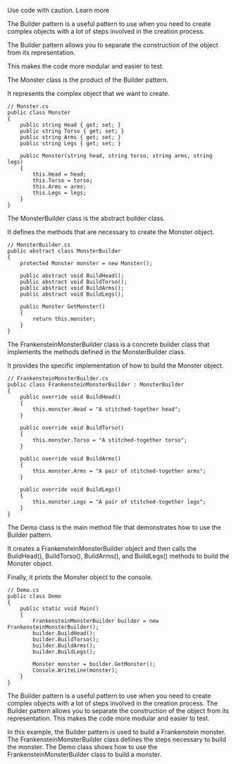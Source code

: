 
Use code with caution. Learn more

The Builder pattern is a useful pattern to use when you need to create complex objects with a lot of steps involved in the creation process. 

The Builder pattern allows you to separate the construction of the object from its representation. 

This makes the code more modular and easier to test.

The Monster class is the product of the Builder pattern. 

It represents the complex object that we want to create. 



```
// Monster.cs
public class Monster
{
    public string Head { get; set; }
    public string Torso { get; set; }
    public string Arms { get; set; }
    public string Legs { get; set; }

    public Monster(string head, string torso, string arms, string legs)
    {
        this.Head = head;
        this.Torso = torso;
        this.Arms = arms;
        this.Legs = legs;
    }
}
```
The MonsterBuilder class is the abstract builder class. 

It defines the methods that are necessary to create the Monster object. 


```
// MonsterBuilder.cs
public abstract class MonsterBuilder
{
    protected Monster monster = new Monster();

    public abstract void BuildHead();
    public abstract void BuildTorso();
    public abstract void BuildArms();
    public abstract void BuildLegs();

    public Monster GetMonster()
    {
        return this.monster;
    }
}
```

The FrankensteinMonsterBuilder class is a concrete builder class that implements the methods defined in the MonsterBuilder class. 

It provides the specific implementation of how to build the Monster object.

```
// FrankensteinMonsterBuilder.cs
public class FrankensteinMonsterBuilder : MonsterBuilder
{
    public override void BuildHead()
    {
        this.monster.Head = "A stitched-together head";
    }

    public override void BuildTorso()
    {
        this.monster.Torso = "A stitched-together torso";
    }

    public override void BuildArms()
    {
        this.monster.Arms = "A pair of stitched-together arms";
    }

    public override void BuildLegs()
    {
        this.monster.Legs = "A pair of stitched-together legs";
    }
}
```

The Demo class is the main method file that demonstrates how to use the Builder pattern. 

It creates a FrankensteinMonsterBuilder object and then calls the BuildHead(), BuildTorso(), BuildArms(), and BuildLegs() methods to build the Monster object. 

Finally, it prints the Monster object to the console.

```
// Demo.cs
public class Demo
{
    public static void Main()
    {
        FrankensteinMonsterBuilder builder = new FrankensteinMonsterBuilder();
        builder.BuildHead();
        builder.BuildTorso();
        builder.BuildArms();
        builder.BuildLegs();

        Monster monster = builder.GetMonster();
        Console.WriteLine(monster);
    }
}
```
The Builder pattern is a useful pattern to use when you need to create complex objects with a lot of steps involved in the creation process. The Builder pattern allows you to separate the construction of the object from its representation. This makes the code more modular and easier to test.

In this example, the Builder pattern is used to build a Frankenstein monster. The FrankensteinMonsterBuilder class defines the steps necessary to build the monster. The Demo class shows how to use the FrankensteinMonsterBuilder class to build a monster.



